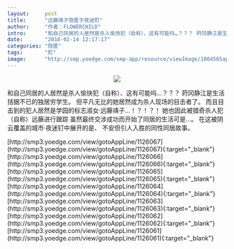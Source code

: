 ```yaml
---
layout:     post
title:      "远藤靖子隐匿于夜迷町"
author:     "作者：FLOWERCHILD"
intro:      "和自己同居的人居然是杀人愉快犯（自称）、这有可能吗…？？？ 莳冈静江是生活拮据不已的独居穷学生。 但平凡无比的她居然成为杀人现场的目击者了。 而且目击到的犯人居然是学园的标志淑女·远藤靖子…！？！？！ 她也因此被猎奇杀人犯（自称）远藤进行跟踪 虽然最终交涉成功而开始了同居的生活可是…。 在这被阴云覆盖的城市·夜迷钉中展开的是、 不安但引人入胜的同性同居故事。"
date:       "2018-02-14 12:17:17"
categories: "隐匿"
tags:       "町"
image:      "http://smp.yoedge.com/smp-app/resource/viewImage/1004565appline.png"
---
```

<div style="text-align: center">
<p><img src="http://smp.yoedge.com/smp-app/resource/viewImage/1004565appline.png"/></p>
</div>
<p class="post-meta">
<span>和自己同居的人居然是杀人愉快犯（自称）、这有可能吗…？？？ 莳冈静江是生活拮据不已的独居穷学生。 但平凡无比的她居然成为杀人现场的目击者了。 而且目击到的犯人居然是学园的标志淑女·远藤靖子…！？！？！ 她也因此被猎奇杀人犯（自称）远藤进行跟踪 虽然最终交涉成功而开始了同居的生活可是…。 在这被阴云覆盖的城市·夜迷钉中展开的是、 不安但引人入胜的同性同居故事。</span>
</p>
[http://smp3.yoedge.com/view/gotoAppLine/1126067](http://smp3.yoedge.com/view/gotoAppLine/1126067){:target="_blank"}
[http://smp3.yoedge.com/view/gotoAppLine/1126066](http://smp3.yoedge.com/view/gotoAppLine/1126066){:target="_blank"}
[http://smp3.yoedge.com/view/gotoAppLine/1126065](http://smp3.yoedge.com/view/gotoAppLine/1126065){:target="_blank"}
[http://smp3.yoedge.com/view/gotoAppLine/1126064](http://smp3.yoedge.com/view/gotoAppLine/1126064){:target="_blank"}
[http://smp3.yoedge.com/view/gotoAppLine/1126063](http://smp3.yoedge.com/view/gotoAppLine/1126063){:target="_blank"}
[http://smp3.yoedge.com/view/gotoAppLine/1126062](http://smp3.yoedge.com/view/gotoAppLine/1126062){:target="_blank"}
[http://smp3.yoedge.com/view/gotoAppLine/1126061](http://smp3.yoedge.com/view/gotoAppLine/1126061){:target="_blank"}



